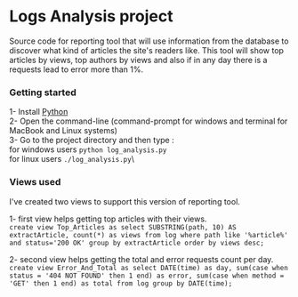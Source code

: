 # Logs Analysis project
Source code for reporting tool that will use information from the database to discover what kind of articles the site's readers like.
This tool will show top articles by views, top authors by views and also if in any day there is a requests lead to error more than 1%.


### Getting started

1- Install [Python](https://www.python.org/)\
2- Open the command-line (command-prompt for windows and terminal for MacBook and Linux systems)\
3- Go to the project directory and then type :\
for windows users `python log_analysis.py`\
for linux users `./log_analysis.py`\

### Views used
I've created two views to support this version of reporting tool.

1- first view helps getting top articles with their views.\
`create view Top_Articles as select SUBSTRING(path, 10) AS extractArticle,
count(*) as views from log
where path like '%article%' and status='200 OK'
group by extractArticle order by views desc;`

2- second view helps getting the total and error requests count per day.\
`create view Error_And_Total as select DATE(time) as day,
sum(case when status = '404 NOT FOUND' then 1 end) as error,
sum(case when method = 'GET' then 1 end) as total
from log group by DATE(time);`
